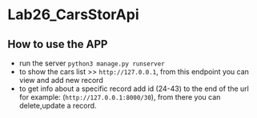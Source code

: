 # Lab26_CarsStorApi

##  How to use the APP

- run the server `python3 manage.py runserver`
- to show the cars list >> `http://127.0.0.1`, from this endpoint you can view and add new record
- to get info about a specific record add id (24-43) to the end of the url for example: (`http://127.0.0.1:8000/30`), from there you can delete,update a record.